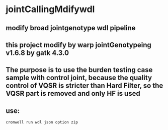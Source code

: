 # jointCallingMdifywdl
## modify broad jointgenotype wdl pipeline
## this project modify by warp jointGenotypeing v1.6.8 by gatk 4.3.0
## The purpose is to use the burden testing  case sample with control joint, because the quality control of VQSR is stricter than  Hard Filter, so the VQSR part is removed and only HF is used




## use:
```
cromwell run wdl json option zip 
```
